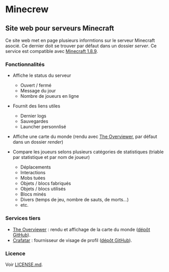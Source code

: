 # Minecrew
## Site web pour serveurs Minecraft

Ce site web met en page plusieurs informtions sur le serveur Minecraft asocié. Ce dernier doit se trouver par défaut dans un dossier *server*. Ce service est compatible avec [Minecraft 1.8.9](http://minecraft.gamepedia.com/1.8.9).

### Fonctionnalités

* Affiche le status du serveur
  * Ouvert / fermé
  * Message du jour
  * Nombre de joueurs en ligne

* Fournit des liens utiles
  * Dernier logs
  * Sauvegardes
  * Launcher personnlisé

* Affiche une carte du monde (rendu avec [The Overviewer](https://overviewer.org/), par défaut dans un dossier *render*)

* Compare les joueurs selons plusieurs catégories de statistiques (triable par statistique et par nom de joueur)
  * Déplacements
  * Interactions
  * Mobs tuées
  * Objets / blocs fabriqués
  * Objets / blocs utilisés
  * Blocs minés
  * Divers (temps de jeu, nombre de sauts, de morts...)
  * etc.
  
### Services tiers

* [The Overviewer](https://overviewer.org/) : rendu et affichage de la carte du monde ([dépôt GitHub](https://github.com/overviewer/Minecraft-Overviewer/)).
* [Crafatar](https://crafatar.com/) : fournisseur de visage de profil ([dépôt GitHub](https://github.com/crafatar/crafatar)).

### Licence

Voir [LICENSE.md](https://github.com/Olybri/Minecrew/blob/master/LICENSE.md).
